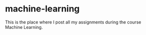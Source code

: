 # machine-learning
This is the place where I post all my assignments during the course Machine Learning.
